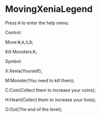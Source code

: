 # MovingXeniaLegend
Press <kbd>H</kbd> to enter the help menu.

Control:

Move:<kbd>W</kbd>,<kbd>A</kbd>,<kbd>S</kbd>,<kbd>D</kbd>;

Kill Monsters:<kbd>K</kbd>;

Symbol:

X:Xenia(Yourself);

M:Monster(You need to kill them);

C:Coin(Collect them to increase your coins);

H:Heart(Collect them to increase your lives);

O:Out(The end of the level);